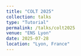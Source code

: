 ```yaml
---
title: "COLT 2025"
collection: talks
type: "Tutorial"
permalink: /talks/colt2025
venue: "ENS Lyon"
date: 2025-07-28
location: "Lyon, France"
---
```

